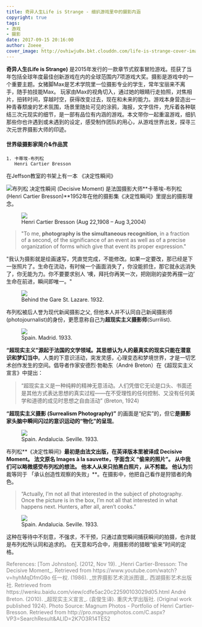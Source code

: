 ```yaml
---
title: 奇异人生Life is Strange - 细扒游戏里中的摄影内涵
copyright: true
tags:
- 游戏
- 摄影
date: 2017-09-15 20:16:00
author: Zoeee_
cover_image: http://ovhiwju0x.bkt.clouddn.com/life-is-strange-cover-image.jpg
---
```

**奇异人生(Life is Strange)** 是2015年发行的一款章节式叙事冒险游戏。揽获了当年包括全球年度最佳创新游戏在内的全球范围内7项游戏大奖。摄影是游戏中的一个重要主题。女猪脚Max是艺术学院里一位摄影专业的学生，常年宝丽来不离手，随手拍技能Max。 玩家由Max的视角切入，通过她的眼睛行走拍照，对焦相片，扭转时间，穿越时空，获得改变过去，现在和未来的能力。游戏本身营造出一种青春颓废的艺术氛围，场景里随处可见的涂鸦，海报，文字信件，充斥着各种联结三次元现实的细节，是一部有品位有内涵的游戏。本文带你一起重温游戏，细扒那些你也许遇到或未遇到的设定，感受制作团队的用心，从游戏世界出发，探寻三次元世界摄影大师的印迹。 

<!--more-->

#### 世界级摄影家简介&作品赏
```
1. 卡蒂埃-布列松
   Henri Cartier Bresson

```
在Jeffson教室的书架上有一本 《决定性瞬间》

![布列松](http://ovhiwju0x.bkt.clouddn.com/life-is-strange-decisive-moment.jpg)
决定性瞬间 (Decisive Moment) 是法国摄影大师**卡蒂埃-布列松 (Henri Cartier Bresson)**1952年在他的摄影集《决定性瞬间》里提出的摄影理念。
<figure><img src='http://ovhiwju0x.bkt.clouddn.com/life-is-strange-Henri-Cartier-Bresson.jpg'><figcaption>Henri Cartier Bresson (Aug 22,1908 – Aug 3,2004)</figcaption></figure>

> "To me, **photography is the simultaneous recognition**, in a fraction of a second, of the significance of an event as well as of a precise organization of forms which give that event its proper expression."

"我认为摄影就是绘画速写，凭直觉完成，不能修改。如果一定要改，那已经是下一张照片了。生命在流动，有时候一个画面消失了，你没能抓住，那它就永远消失了，你无能为力。你不要要求别人 ‘噢，拜托你再笑一次，把刚刚的姿势再摆一边’ 生命在前进，瞬间即唯一。"
<figure class="item"><img src="http://ovhiwju0x.bkt.clouddn.com/life-is-strange-Henri-Cartier-Bresson1.jpg"/><figcaption class="caption">Behind the Gare St. Lazare. 1932.</figcaption></figure>


布列松被后人誉为现代新闻摄影之父, 但他本人并不认同自己新闻摄影师(photojournalist)的身份，更愿意称自己为**超现实主义摄影师**(Surrilist). 
<figure class="item"><img src="http://ovhiwju0x.bkt.clouddn.com/life-is-strange-Henri-Cartier-Bresson3.jpg"/><figcaption class="caption">Spain. Madrid. 1933.</figcaption></figure>

**“超现实主义”**源起于法国的文学领域。其思想认为**人的最真实的现实只能在潜意识和梦幻当中**。人类的下意识活动，突发灵感，心理变态和梦境世界，才是一切艺术创作发生的空间。倡导者作家安德烈·勃勒东（André Breton）在《超现实主义宣言》中提出：
> “超现实主义是一种纯粹的精神无意活动。人们凭借它无论是口头、书面还是其他方式表达思想的真实过程——在不受理性的任何控制、又没有任何美学和道德的成见时思想之自由活动” (Breton, 1924)
 
**“超现实主义摄影 (Surrealism Photography)”** 的画面是“纪实”的，但它**是摄影家头脑中瞬间闪过的意识运动的“物化”的呈现**。
<figure class="item"><img src="http://ovhiwju0x.bkt.clouddn.com/life-is-strange-Henri-Cartier-Bresson4.jpg"/><figcaption class="caption">Spain. Andalucia. Seville. 1933.</figcaption></figure>

布列松**《决定性瞬间》**最初是由法文出版，在英译版本里被译成 **Decisive Moment**。 法文原名 **Images à la sauvette**，字面含义 **“偷来的照片”**。 从中我们可以略微感受布列松的想法。 他本人从来只拍黑白照片，从不剪裁。 他认为**剪裁等同于 「承认创造性观察的失败」**。在摄影中，他把自己看作是狩猎者的角色。
> “Actually, I’m not all that interested in the subject of photography. Once the picture is in the box, I’m not all that interested in what happens next. Hunters, after all, aren’t cooks.” 

<figure class="item"><img src="http://ovhiwju0x.bkt.clouddn.com/life-is-strange-Henri-Cartier-Bresson5.jpg"/><figcaption class="caption">Spain. Andalucia. Seville. 1933.</figcaption></figure>

这种在等待中不刻意，不强求，不干预，只通过直觉瞬间捕获瞬间的拍摄，也许就是布列松所认同和追求的。 在天意和巧合中，用摄影师的猎眼“偷来”时间的定格。 

<span style="color:grey">
References: </span>
<span style="color:grey">
[Tom Johnston]. (2012, Nov 19). _Henri Cartier-Bresson: The Decisive Moment_. Retrieved from https://www.youtube.com/watch?v=hyhMqDfmG9o </span>
<span style="color:grey">
任一权. (1986). _世界摄影艺术流派图谱_. 西湖摄影艺术出版社. Retrieved from https://wenku.baidu.com/view/cdfe5ac20c22590103029d05.html </span>
<span style="color:grey">
André Breton. (2010). _超现实主义宣言_. (袁俊生译). 重庆大学出版社. (Original work published 1924). </span>
<span style="color:grey"> 
Photo Source: Magnum Photos - Portfolio of Henri Cartier-Bresson. Retrieved from http://pro.magnumphotos.com/C.aspx?VP3=SearchResult&ALID=2K7O3R14TE52 </span>

